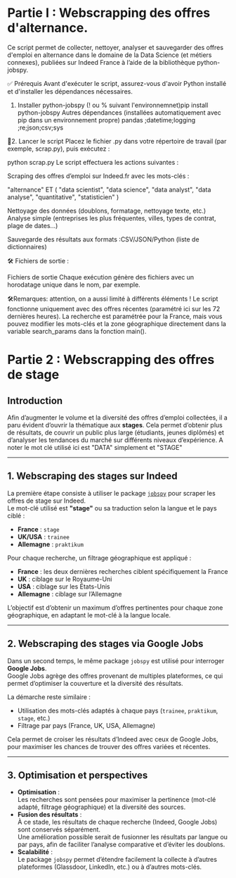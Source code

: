 # Partie I : Webscrapping  des offres d'alternance. 

Ce script permet de collecter, nettoyer, analyser et sauvegarder des offres d'emploi en alternance dans le domaine de la Data Science (et métiers connexes), publiées sur Indeed France à l’aide de la bibliothèque python-jobspy.

✅ Prérequis
Avant d'exécuter le script, assurez-vous d'avoir Python installé et d'installer les dépendances nécessaires.

1. Installer python-jobspy
   (! ou % suivant l'environnemnet)pip install python-jobspy
   Autres dépendances (installées automatiquement avec pip dans un environnement propre)
pandas ;datetime;logging ;re;json;csv;sys

🚀2.  Lancer le script
Placez le fichier .py dans votre répertoire de travail (par exemple, scrap.py), puis exécutez :


python scrap.py
Le script effectuera les actions suivantes :

Scraping des offres d’emploi sur Indeed.fr avec les mots-clés :

"alternance" ET ( "data scientist", "data science", "data analyst", "data analyse", "quantitative", "statisticien" )

Nettoyage des données (doublons, formatage, nettoyage texte, etc.)
Analyse simple (entreprises les plus fréquentes, villes, types de contrat, plage de dates...)

Sauvegarde des résultats aux formats :CSV/JSON/Python (liste de dictionnaires)

🛠️ Fichiers de sortie : 

Fichiers de sortie
Chaque exécution génère des fichiers avec un horodatage unique dans le nom, par exemple.

🛠️Remarques: attention, on a aussi limité  à différents éléments ! 
Le script fonctionne uniquement avec des offres récentes (paramétré ici sur les 72 dernières heures).
La recherche est paramétrée pour la France, mais vous pouvez modifier les mots-clés et la zone géographique directement dans la variable search_params dans la fonction main().







# Partie 2 :  Webscrapping des offres de stage

## Introduction

Afin d’augmenter le volume et la diversité des offres d’emploi collectées, il a paru évident d’ouvrir la thématique aux **stages**. Cela permet d’obtenir plus de résultats, de couvrir un public plus large (étudiants, jeunes diplômés) et d’analyser les tendances du marché sur différents niveaux d’expérience.
A noter le mot clé utilisé ici est "DATA" simplement et "STAGE"

---

## 1. Webscraping des stages sur Indeed

La première étape consiste à utiliser le package [`jobspy`](https://github.com/cullenwatson/JobSpy) pour scraper les offres de stage sur Indeed.  
Le mot-clé utilisé est **"stage"** ou sa traduction selon la langue et le pays ciblé :

- **France** : `stage` 
- **UK/USA** : `trainee`
- **Allemagne** : `praktikum`

Pour chaque recherche, un filtrage géographique est appliqué :
- **France** : les deux dernières recherches ciblent spécifiquement la France
- **UK** : ciblage sur le Royaume-Uni
- **USA** : ciblage sur les États-Unis
- **Allemagne** : ciblage sur l’Allemagne

L’objectif est d’obtenir un maximum d’offres pertinentes pour chaque zone géographique, en adaptant le mot-clé à la langue locale.

---

## 2. Webscraping des stages via Google Jobs

Dans un second temps, le même package `jobspy` est utilisé pour interroger **Google Jobs**.  
Google Jobs agrège des offres provenant de multiples plateformes, ce qui permet d’optimiser la couverture et la diversité des résultats.

La démarche reste similaire :
- Utilisation des mots-clés adaptés à chaque pays (`trainee`, `praktikum`, `stage`, etc.)
- Filtrage par pays (France, UK, USA, Allemagne)

Cela permet de croiser les résultats d’Indeed avec ceux de Google Jobs, pour maximiser les chances de trouver des offres variées et récentes.

---

## 3. Optimisation et perspectives

- **Optimisation** :  
  Les recherches sont pensées pour maximiser la pertinence (mot-clé adapté, filtrage géographique) et la diversité des sources.
- **Fusion des résultats** :  
  À ce stade, les résultats de chaque recherche (Indeed, Google Jobs) sont conservés séparément.  
  Une amélioration possible serait de fusionner les résultats par langue ou par pays, afin de faciliter l’analyse comparative et d’éviter les doublons.
- **Scalabilité** :  
  Le package `jobspy` permet d’étendre facilement la collecte à d’autres plateformes (Glassdoor, LinkedIn, etc.) ou à d’autres mots-clés.



